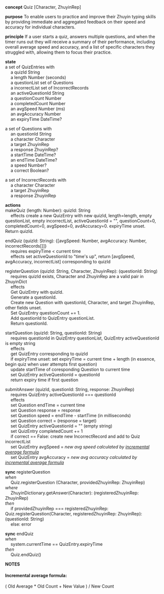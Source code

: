 **concept** Quiz [Character, ZhuyinRep]

**purpose** To enable users to practice and improve their Zhuyin typing skills by providing immediate and aggregated feedback on their speed and accuracy for individual characters.

**principle** If a user starts a quiz, answers multiple questions, and when the timer runs out they will receive a summary of their performance, including overall average speed and accuracy, and a list of specific characters they struggled with, allowing them to focus their practice.

**state**  
a set of QuizEntries with  
  &emsp; a quizId String  
  &emsp; a length Number (seconds)  
  &emsp; a questionList set of Questions  
  &emsp; a incorrectList set of IncorrectRecords  
  &emsp; an activeQuestionId String  
  &emsp; a questionCount Number  
  &emsp; a completedCount Number  
  &emsp; an avgSpeed Number (ms)  
  &emsp; an avgAccuracy Number  
  &emsp; an expiryTime DateTime?  
  
a set of Questions with  
  &emsp; an questionId String  
  &emsp; a character Character  
  &emsp; a target ZhuyinRep  
  &emsp; a response ZhuyinRep?  
  &emsp; a startTime DateTime?  
  &emsp; an endTime DateTime?  
  &emsp; a speed Number?  
  &emsp; a correct Boolean?  

a set of IncorrectRecords with  
  &emsp; a character Character  
  &emsp; a target ZhuyinRep  
  &emsp; a response ZhuyinRep

**actions**  
makeQuiz (length: Number): quizId: String  
  &emsp; effects create a new QuizEntry with new quizId, length=length, empty questionList, empty incorrectList, activeQuestionId = "", questionCount=0, completedCount=0, avgSpeed=0, avdAccuracy=0. expiryTime unset. Return quizId.

endQuiz (quizId: String): {[avgSpeed: Number, avgAccuracy: Number, incorrectRecords[]]}  
  &emsp; requires expiryTime < current time  
  &emsp; effects set activeQuestionId to "time's up", return [avgSpeed, avgAccuracy, incorrectList] corresponding to quizId

registerQuestion (quizId: String, Character, ZhuyinRep): (questionId: String)  
  &emsp; requires quizId exists, Character and ZhuyinRep are a valid pair in ZhuyinDict  
  &emsp; effects  
  &emsp; Get QuizEntry with quizId.  
  &emsp; Generate a questionId.  
  &emsp; Create new Question with questionId, Character, and target ZhuyinRep, other fields unset.  
  &emsp; Set QuizEntry questionCount += 1.  
  &emsp; Add questionId to QuizEntry questionList.  
  &emsp; Return questionId.

startQuestion (quizId: String, questionId: String)  
  &emsp; requires questionId in QuizEntry questionList, QuizEntry activeQuestionId is empty string  
  &emsp; effects  
  &emsp; get QuizEntry corresponding to quizId  
  &emsp; if expiryTime unset: set expiryTime = current time + length (in essence, begin quiz when user attempts first question)  
  &emsp; update startTime of coresponding Question to current time  
  &emsp; set QuizEntry activeQuestionId = questionId  
  &emsp; return expiry time if first question  

submitAnswer (quizId, questionId: String, response: ZhuyinRep)  
  &emsp; requires QuizEntry activeQuestionId === questionId  
  &emsp; effects  
  &emsp; set Question endTime = current time  
  &emsp; set Question response = response  
  &emsp; set Question speed = endTime - startTime (in milliseconds)  
  &emsp; set Question correct = (response = target)  
  &emsp; set QuizEntry activeQuestionId = "" (empty string)  
  &emsp; set QuizEntry completedCount += 1  
  &emsp; if correct == False: create new IncorrectRecord and add to Quiz incorrectList  
  &emsp; set QuizEntry avgSpeed = *new avg speed calculated by [incremental average formula](#incremental-average-formula)*  
  &emsp; set QuizEntry avgAccuracy = *new avg accuracy calculated by [incremental average formula](#incremental-average-formula)*


**sync** registerQuestion  
*when*  
  &emsp; Quiz.registerQuestion (Character, providedZhuyinRep: ZhuyinRep)  
*where*  
  &emsp; ZhuyinDictionary.getAnswer(Character): (registeredZhuyinRep: ZhuyinRep)  
*then*  
  &emsp; if providedZhuyinRep === registeredZhuyinRep: Quiz.registerQuestion(Character, registeredZhuyinRep: ZhuyinRep): (questionId: String)  
  &emsp; else: error  

**sync** endQuiz  
*when*  
  &emsp; system.currentTime == QuizEntry.expiryTime  
*then*  
  &emsp; Quiz.endQuiz()   


  **NOTES**

  #### Incremental average formula: 
  ( Old Average * Old Count + New Value ) / New Count